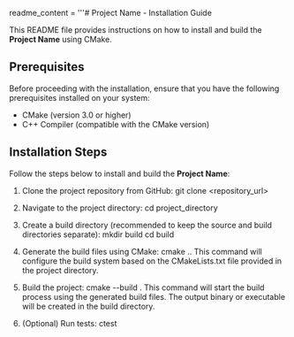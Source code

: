 readme_content = '''# Project Name - Installation Guide

This README file provides instructions on how to install and build the **Project Name** using CMake.

## Prerequisites

Before proceeding with the installation, ensure that you have the following prerequisites installed on your system:

- CMake (version 3.0 or higher)
- C++ Compiler (compatible with the CMake version)

## Installation Steps

Follow the steps below to install and build the **Project Name**:

1. Clone the project repository from GitHub:
git clone <repository_url>
2. Navigate to the project directory:
cd project_directory
3. Create a build directory (recommended to keep the source and build directories separate):
mkdir build
cd build
4. Generate the build files using CMake:
cmake ..
This command will configure the build system based on the CMakeLists.txt file provided in the project directory.

5. Build the project:
cmake --build .
This command will start the build process using the generated build files. The output binary or executable will be created in the build directory.

6. (Optional) Run tests:
ctest

